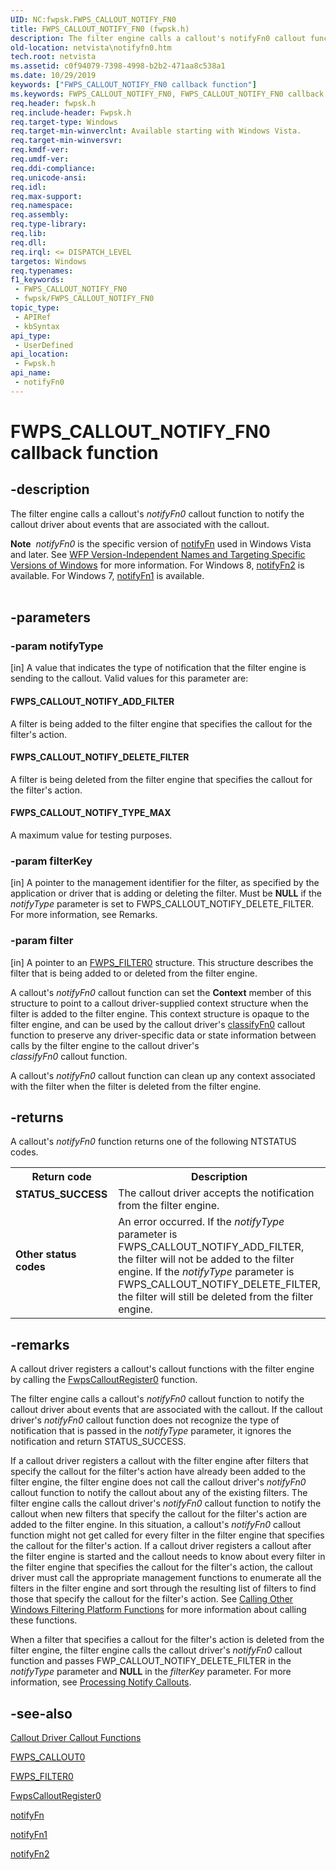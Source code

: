 ```yaml
---
UID: NC:fwpsk.FWPS_CALLOUT_NOTIFY_FN0
title: FWPS_CALLOUT_NOTIFY_FN0 (fwpsk.h)
description: The filter engine calls a callout's notifyFn0 callout function to notify the callout driver about events that are associated with the callout.Note  notifyFn0 is the specific version of notifyFn used in Windows Vista and later.
old-location: netvista\notifyfn0.htm
tech.root: netvista
ms.assetid: c0f94079-7398-4998-b2b2-471aa8c538a1
ms.date: 10/29/2019
keywords: ["FWPS_CALLOUT_NOTIFY_FN0 callback function"]
ms.keywords: FWPS_CALLOUT_NOTIFY_FN0, FWPS_CALLOUT_NOTIFY_FN0 callback, fwpsk/notifyFn0, netvista.notifyfn0, notifyFn0, notifyFn0 callback function [Network Drivers Starting with Windows Vista], wfp_ref_2_funct_4_callout_67d79632-69ad-41a2-8a0e-21f4020b0550.xml
req.header: fwpsk.h
req.include-header: Fwpsk.h
req.target-type: Windows
req.target-min-winverclnt: Available starting with Windows Vista.
req.target-min-winversvr: 
req.kmdf-ver: 
req.umdf-ver: 
req.ddi-compliance: 
req.unicode-ansi: 
req.idl: 
req.max-support: 
req.namespace: 
req.assembly: 
req.type-library: 
req.lib: 
req.dll: 
req.irql: <= DISPATCH_LEVEL
targetos: Windows
req.typenames: 
f1_keywords:
 - FWPS_CALLOUT_NOTIFY_FN0
 - fwpsk/FWPS_CALLOUT_NOTIFY_FN0
topic_type:
 - APIRef
 - kbSyntax
api_type:
 - UserDefined
api_location:
 - Fwpsk.h
api_name:
 - notifyFn0
---
```


# FWPS_CALLOUT_NOTIFY_FN0 callback function


## -description

The filter engine calls a callout's 
  <i>notifyFn0</i> callout function to notify the callout driver about events that are associated with the
  callout.
<div class="alert"><b>Note</b>  <i>notifyFn0</i> is the specific version of <a href="/windows-hardware/drivers/ddi/_netvista/">notifyFn</a> used in Windows Vista and later. See <a href="/windows/desktop/FWP/wfp-version-independent-names-and-targeting-specific-versions-of-windows">WFP Version-Independent Names and Targeting Specific Versions of Windows</a> for more information. For Windows 8, <a href="/windows-hardware/drivers/ddi/fwpsk/nc-fwpsk-fwps_callout_notify_fn2">notifyFn2</a> is available. For Windows 7, <a href="/windows-hardware/drivers/ddi/fwpsk/nc-fwpsk-fwps_callout_notify_fn1">notifyFn1</a> is available.</div><div> </div>

## -parameters

### -param notifyType 

[in]
A value that indicates the type of notification that the filter engine is sending to the callout.
     Valid values for this parameter are:
     





#### FWPS_CALLOUT_NOTIFY_ADD_FILTER

A filter is being added to the filter engine that specifies the callout for the filter's
       action.



#### FWPS_CALLOUT_NOTIFY_DELETE_FILTER

A filter is being deleted from the filter engine that specifies the callout for the filter's
       action.



#### FWPS_CALLOUT_NOTIFY_TYPE_MAX

A maximum value for testing purposes.

### -param filterKey 

[in]
A pointer to the management identifier for the filter, as specified by the application or driver
     that is adding or deleting the filter. Must be <b>NULL</b> if the 
     <i>notifyType</i> parameter is set to FWPS_CALLOUT_NOTIFY_DELETE_FILTER. For more information, see Remarks.

### -param filter 

[in]
A pointer to an 
     <a href="/windows/win32/api/fwpstypes/ns-fwpstypes-fwps_filter0_">FWPS_FILTER0</a> structure. This structure
     describes the filter that is being added to or deleted from the filter engine.
     

A callout's 
     <i>notifyFn0</i> callout function can set the 
     <b>Context</b> member of this structure to point to a callout driver-supplied context structure when the
     filter is added to the filter engine. This context structure is opaque to the filter engine, and can be
     used by the callout driver's 
     <a href="/windows-hardware/drivers/ddi/fwpsk/nc-fwpsk-fwps_callout_classify_fn0">classifyFn0</a> callout function to preserve
     any driver-specific data or state information between calls by the filter engine to the callout driver's     
     <i>classifyFn0</i> callout function.

A callout's 
     <i>notifyFn0</i> callout function can clean up any context associated with the filter when the filter is
     deleted from the filter engine.

## -returns

A callout's 
     <i>notifyFn0</i> function returns one of the following NTSTATUS codes.

<table>
<tr>
<th>Return code</th>
<th>Description</th>
</tr>
<tr>
<td width="40%">
<dl>
<dt><b>STATUS_SUCCESS</b></dt>
</dl>
</td>
<td width="60%">
The callout driver accepts the notification from the filter engine.

</td>
</tr>
<tr>
<td width="40%">
<dl>
<dt><b>Other status codes</b></dt>
</dl>
</td>
<td width="60%">
An error occurred. If the 
       <i>notifyType</i> parameter is FWPS_CALLOUT_NOTIFY_ADD_FILTER, the filter will not be added to the
       filter engine. If the 
       <i>notifyType</i> parameter is FWPS_CALLOUT_NOTIFY_DELETE_FILTER, the filter will still be deleted from
       the filter engine.

</td>
</tr>
</table>

## -remarks

A callout driver registers a callout's callout functions with the filter engine by calling the 
    <a href="/windows-hardware/drivers/ddi/fwpsk/nf-fwpsk-fwpscalloutregister0">FwpsCalloutRegister0</a> function.

The filter engine calls a callout's 
    <i>notifyFn0</i> callout function to notify the callout driver about events that are associated with the
    callout. If the callout driver's 
    <i>notifyFn0</i> callout function does not recognize the type of notification that is passed in the 
    <i>notifyType</i> parameter, it ignores the notification and return STATUS_SUCCESS.

If a callout driver registers a callout with the filter engine after filters that specify the callout
    for the filter's action have already been added to the filter engine, the filter engine does not call the
    callout driver's 
    <i>notifyFn0</i> callout function to notify the callout about any of the existing filters. The filter
    engine calls the callout driver's 
    <i>notifyFn0</i> callout function to notify the callout when new filters that specify the callout for the
    filter's action are added to the filter engine. In this situation, a callout's 
    <i>notifyFn0</i> callout function might not get called for every filter in the filter engine that
    specifies the callout for the filter's action. If a callout driver registers a callout after the filter
    engine is started and the callout needs to know about every filter in the filter engine that specifies
    the callout for the filter's action, the callout driver must call the appropriate management functions to
    enumerate all the filters in the filter engine and sort through the resulting list of filters to find
    those that specify the callout for the filter's action. See 
    <a href="/windows-hardware/drivers/network/calling-other-windows-filtering-platform-functions">Calling Other
    Windows Filtering Platform Functions</a> for more information about calling these functions.

When a filter that specifies a callout for the filter's action is deleted from the filter engine, the
    filter engine calls the callout driver's 
    <i>notifyFn0</i> callout function and passes FWP_CALLOUT_NOTIFY_DELETE_FILTER in the 
    <i>notifyType</i> parameter and <b>NULL</b> in the 
    <i>filterKey</i> parameter. For more information, see 
    <a href="/windows-hardware/drivers/network/processing-notify-callouts">Processing Notify Callouts</a>.

## -see-also

<a href="/windows-hardware/drivers/ddi/_netvista/">Callout Driver Callout Functions</a>



<a href="/windows-hardware/drivers/ddi/fwpsk/ns-fwpsk-fwps_callout0_">FWPS_CALLOUT0</a>



<a href="/windows/win32/api/fwpstypes/ns-fwpstypes-fwps_filter0_">FWPS_FILTER0</a>



<a href="/windows-hardware/drivers/ddi/fwpsk/nf-fwpsk-fwpscalloutregister0">FwpsCalloutRegister0</a>



<a href="/windows-hardware/drivers/ddi/_netvista/">notifyFn</a>



<a href="/windows-hardware/drivers/ddi/fwpsk/nc-fwpsk-fwps_callout_notify_fn1">notifyFn1</a>



<a href="/windows-hardware/drivers/ddi/fwpsk/nc-fwpsk-fwps_callout_notify_fn2">notifyFn2</a>